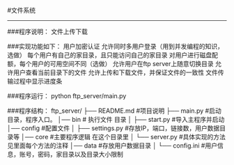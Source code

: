 #文件系统
***
###程序说明：
    文件上传下载

###实现功能如下：
    用户加密认证
    允许同时多用户登录（用到并发编程的知识，选做）
    每个用户有自己的家目录，且只能访问自己的家目录
    对用户进行磁盘配额，每个用户的可用空间不同（选做）
    允许用户在ftp server上随意切换目录
    允许用户查看当前目录下的文件
    允许上传和下载文件，并保证文件的一致性
    文件传输过程中显示进度条

###程序运行：
    python ftp_server/main.py

###程序结构：
    ftp_server/
    ├── README.md #项目说明
    ├── main.py #启动目录，程序入口。
    │── bin # 执行文件 目录
    │   ├── start.py  #导入主程序并启动
    │── config #配置文件
    │   ├── settings.py #存放IP，端口，链接数，用户数据目录等
    │── core #主要程序逻辑 在这个目录里
    │   └── server.py #具体实现的方法见里面每个方法的注释
    │── data #存放用户数据目录
    │   └── config.ini #用户信息，账号，密码，家目录以及目录大小限制